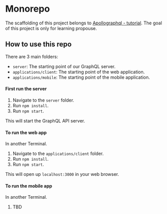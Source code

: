 # Monorepo

The scaffolding of this project belongs to [Apollographql - tutorial](https://odyssey.apollographql.com/). The goal of this project is only for learning propouse.



## How to use this repo

There are 3 main folders:

- `server`: The starting point of our GraphQL server.
- `applications/client`: The starting point of the web application.
- `applications/mobile`: The starting point of the mobile application.

#### First run the server

1. Navigate to the `server` folder.
2. Run `npm install`.
3. Run `npm start`.

This will start the GraphQL API server.

#### To run the web app
In another Terminal.

1. Navigate to the `applications/client` folder.
2. Run `npm install`.
3. Run `npm start`.

This will open up `localhost:3000` in your web browser.

#### To run the mobile app
In another Terminal.
1. TBD

